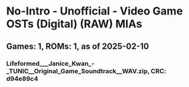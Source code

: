 # No-Intro - Unofficial - Video Game OSTs (Digital) (RAW) MIAs
## Games: 1, ROMs: 1, as of 2025-02-10

### Lifeformed___Janice_Kwan_-_TUNIC__Original_Game_Soundtrack__WAV.zip, CRC: d94e89c4
